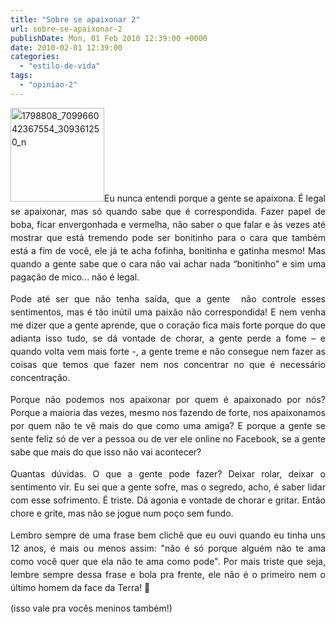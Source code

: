 ```yaml
---
title: "Sobre se apaixonar 2"
url: sobre-se-apaixonar-2
publishDate: Mon, 01 Feb 2010 12:39:00 +0000
date: 2010-02-01 12:39:00
categories: 
  - "estilo-de-vida"
tags: 
  - "opiniao-2"
---
```

<div style="text-align: justify;"><span style="font-size: 14px; line-height: 1.5em;"><a href="http://www.gabi.blog.br/wp-content/uploads/2010/02/1798808_709966042367554_309361250_n.jpg"><img class="alignleft size-thumbnail wp-image-1791" alt="1798808_709966042367554_309361250_n" src="http://www.gabi.blog.br/wp-content/uploads/2010/02/1798808_709966042367554_309361250_n-150x150.jpg" width="150" height="150" /></a>Eu nunca entendi porque a gente se apaixona. É legal se apaixonar, mas só quando sabe que é correspondida. Fazer papel de boba, ficar envergonhada e vermelha, não saber o que falar e às vezes até mostrar que está tremendo pode ser bonitinho para o cara que também está a fim de você, ele já te acha fofinha, bonitinha e gatinha mesmo! Mas quando a gente sabe que o cara não vai achar nada “bonitinho” e sim uma pagação de mico... não é legal.</span></div>
<div>
<div style="text-align: justify;">

<span style="font-size: 14px; line-height: 1.5em;">Pode até ser que não tenha saída, que a gente  não controle esses sentimentos, mas é tão inútil uma paixão não correspondida! E nem venha me dizer que a gente aprende, que o coração fica mais forte porque do que adianta isso tudo, se dá vontade de chorar, a gente perde a fome – e quando volta vem mais forte -, a gente treme e não consegue nem fazer as coisas que temos que fazer nem nos concentrar no que é necessário concentração.</span>

</div>
<div style="text-align: justify;">

<span style="font-size: 14px; line-height: 1.5em;">Porque não podemos nos apaixonar por quem é apaixonado por nós? Porque a maioria das vezes, mesmo nos fazendo de forte, nos apaixonamos por quem não te vê mais do que como uma amiga? E porque a gente se sente feliz só de ver a pessoa ou de ver ele online no Facebook, se a gente sabe que mais do que isso não vai acontecer?</span>

</div>
<div style="text-align: justify;">

<span style="font-size: 14px; line-height: 1.5em;">Quantas dúvidas. O que a gente pode fazer? Deixar rolar, deixar o sentimento vir. Eu sei que a gente sofre, mas o segredo, acho, é saber lidar com esse sofrimento. É triste. Dá agonia e vontade de chorar e gritar. Então chore e grite, mas não se jogue num poço sem fundo.</span>

</div>
<div style="text-align: justify;">

<span style="font-size: 14px; line-height: 1.5em;">Lembro sempre de uma frase bem clichê que eu ouvi quando eu tinha uns 12 anos, é mais ou menos assim: "não é só porque alguém não te ama como você quer que ela não te ama como pode". Por mais triste que seja, lembre sempre dessa frase e bola pra frente, ele não é o primeiro nem o último homem da face da Terra! 🙂</span>

</div>
<div style="text-align: justify;">(isso vale pra vocês meninos também!)</div>
</div>
